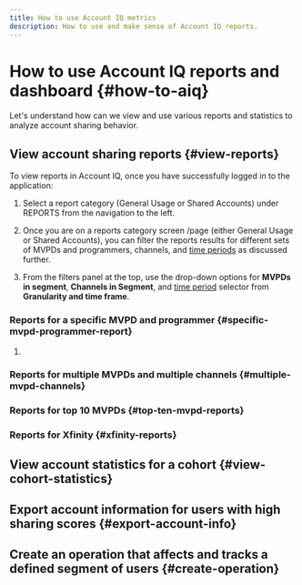 ```yaml
---
title: How to use Account IQ metrics
description: How to use and make sense of Account IQ reports.  
---
```


# How to use Account IQ reports and dashboard {#how-to-aiq}

Let's understand how can we view and use various reports and statistics to analyze account sharing behavior.

## View account sharing reports {#view-reports}

To view reports in Account IQ, once you have successfully logged in to the application:

1. Select a report category (General Usage or Shared Accounts) under REPORTS from the navigation to the left.

1. Once you are on a reports category screen /page (either General Usage or Shared Accounts), you can filter the reports results for different sets of MVPDs and programmers, channels, and [time periods](help/AccountIQ/product-concepts.md#time-frame) as discussed further.

1. From the filters panel at the top, use the drop-down options for **MVPDs in segment**, **Channels in Segment**, and [time period](help/AccountIQ/product-concepts.md#time-frame) selector from **Granularity and time frame**.

### Reports for a specific MVPD and programmer {#specific-mvpd-programmer-report}

1. 
### Reports for multiple MVPDs and multiple channels {#multiple-mvpd-channels}

### Reports for top 10 MVPDs {#top-ten-mvpd-reports}
  
### Reports for Xfinity {#xfinity-reports}


## View account statistics for a cohort {#view-cohort-statistics}

## Export account information for users with high sharing scores {#export-account-info}

## Create an operation that affects and tracks a defined segment of users {#create-operation}
